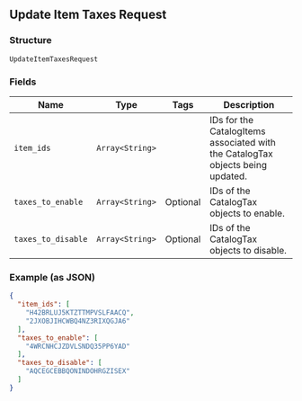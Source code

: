 ## Update Item Taxes Request

### Structure

`UpdateItemTaxesRequest`

### Fields

| Name | Type | Tags | Description |
|  --- | --- | --- | --- |
| `item_ids` | `Array<String>` |  | IDs for the CatalogItems associated with the CatalogTax objects being updated. |
| `taxes_to_enable` | `Array<String>` | Optional | IDs of the CatalogTax objects to enable. |
| `taxes_to_disable` | `Array<String>` | Optional | IDs of the CatalogTax objects to disable. |

### Example (as JSON)

```json
{
  "item_ids": [
    "H42BRLUJ5KTZTTMPVSLFAACQ",
    "2JXOBJIHCWBQ4NZ3RIXQGJA6"
  ],
  "taxes_to_enable": [
    "4WRCNHCJZDVLSNDQ35PP6YAD"
  ],
  "taxes_to_disable": [
    "AQCEGCEBBQONINDOHRGZISEX"
  ]
}
```

